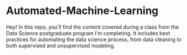 # Automated-Machine-Learning

Hey! In this repo, you’ll find the content covered during a class from the Data Science postgraduate program I’m completing. It includes best practices for automating the data science process, from data cleaning to both supervised and unsupervised modeling.
